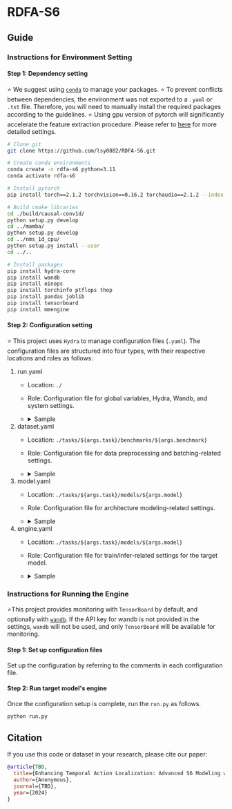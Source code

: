 # RDFA-S6

## Guide
### Instructions for Environment Setting

#### Step 1: Dependency setting
⭐ We suggest using [`conda`](https://docs.conda.io/en/latest/) to manage your packages.
⭐ To prevent conflicts between dependencies, the environment was not exported to a `.yaml` or `.txt` file. Therefore, you will need to manually install the required packages according to the guidelines.
⭐ Using gpu version of pytorch will significantly accelerate the feature extraction procedure. Please refer to [here](https://pytorch.org/get-started/locally/) for more detailed settings.
```bash
# Clone git
git clone https://github.com/lsy0882/RDFA-S6.git

# Create conda environments
conda create -n rdfa-s6 python=3.11
conda activate rdfa-s6

# Install pytorch 
pip install torch==2.1.2 torchvision==0.16.2 torchaudio==2.1.2 --index-url https://download.pytorch.org/whl/cu121

# Build cmake libraries
cd ./build/causal-conv1d/
python setup.py develop
cd ../mamba/
python setup.py develop
cd ../nms_1d_cpu/
python setup.py install --user
cd ../..

# Install packages
pip install hydra-core
pip install wandb
pip install einops
pip install torchinfo ptflops thop
pip install pandas joblib
pip install tensorboard
pip install mmengine
```

#### Step 2: Configuration setting
⭐ This project uses `Hydra` to manage configuration files (`.yaml`). The configuration files are structured into four types, with their respective locations and roles as follows:
1. run.yaml
   * Location: `./`
   * Role: Configuration file for global variables, Hydra, Wandb, and system settings.
   * <details>
     <summary>Sample</summary>

     ```yaml
     args:
         task: temporal_action_localization
         benchmark: THUMOS14 # Select one from the following options: [ActivityNet, FineAction, HACS, THUMOS14]
         model: RDFA-S6 # Choose the directory name located in tasks/${task}/models/
         mode: train # Select either "train" or "test"
         exp_name: b2_me50_ResidualSharedBiMambaBackbone_v1.19.0-10 # Enter the name of your experiment
         checkpoint: latent # Choose either "latent" or specify your weight path
         gpuid: "0" # Specify your GPU index (only a single GPU is supported)
  
     model_path: tasks/${args.task}/models/${args.model} #! Don't change
     log_path: ${model_path}/logs/${args.benchmark}/${args.exp_name}/ #! Don't change
     benchmark_path: tasks/${args.task}/benchmarks/${args.benchmark} #! Don't change
  
     engine: ${model_path}/engine #! Don't change
     dataset: ${benchmark_path}/dataset #! Don't change
     model: ${model_path}/model #! Don't change
  
     wandb:
         login:
             key: "" #! Insert your wandb personal API key
         init: # Reference: https://docs.wandb.ai/ref/python/init
             entity: "" #! Insert your wandb profile name or team name
             project: "[Project] RSMamba-TAL-Dev"
             name: ${args.benchmark}-${args.model}-${args.exp_name}
             id: ${args.benchmark}-${args.model}-${args.exp_name}
             job_type: ${args.mode}
             group: 
             tags: ["${args.benchmark}", "${args.model}"]
             notes: "RS-Mamba initial update"
             dir: ${log_path}/ #! Don't change
             resume: "auto"
             save_code: true
             reinit: false
             magic: ~
             config_exclude_keys: []
             config_include_keys: []
             anonymous:
             mode: "online"
             allow_val_change: true
             force: false
             sync_tensorboard: false
             monitor_gym: false
  
     hydra:
         run:
             dir: ${log_path}/outputs #! Don't change
         job_logging:
             level: INFO #! Don't change
         sweep:
             dir: ${log_path}/multirun #! Don't change
  
     job:
         name: ${args.exp_name} #! Don't change
         id: ${args.exp_name} #! Don't change
         num:
         config_path:
         config_name:
  
     loguru:
         handlers:
             - sink: ${log_path}/loguru.log #! Don't change
               level: DEBUG #! Don't change
               format: "{time} {level} {message}" #! Don't change
    </details>
2. dataset.yaml
   * Location: `./tasks/${args.task}/benchmarks/${args.benchmark}`
   * Role: Configuration file for data preprocessing and batching-related settings.
   * <details>
     <summary>Sample</summary>

     ```yaml
     dataset:
         bench_info:
             num_classes: 20 # Adjust the value according to the number of classes handled by the benchmark.
         anno_info:
             format:
                 file_path: "" # Insert the file path for the annotation.
         feat_info:
             format:
                 dir_path: "" # Insert the directory path where the features are located.
                 prefix: "" # Define this variable if you are using a prefix during preprocessing.
                 type: "" # Define this variable if you are using a mid-term value during preprocessing.
                 ext: "" # Define this variable if you are using an extension during preprocessing.
             meta: # Define and utilize preprocessing variables for the data.
                 feat_stride: 4
                 downsample_rate: 1
                 num_frames: 16
                 default_fps: ~
                 max_seq_len: 2304
                 trunc_thresh: 0.5
                 crop_ratio: [0.9, 1.0]
         loader: # Set up the configurations related to the dataloader.
             pin_memory: false
             num_workers: 20
             seed: 1234567891
             batch_size: 2
             max_seq_len: ${dataset.feat_info.meta.max_seq_len}
             padding_value: 0.0
             max_div_factor: 1
    </details>
3. model.yaml
   * Location: `./tasks/${args.task}/models/${args.model}`
   * Role: Configuration file for architecture modeling-related settings.
   * <details>
     <summary>Sample</summary>

     ```yaml
     model:
         backbone_info:
             name: ResidualSharedBiMambaBackbone
             ResidualSharedBiMambaBackbone:
                 EmbeddingModule:
                     input_c: 3200
                     emb_c: 512
                     kernel_size: 3
                     stride: 1
                     padding: ${floordiv:${model.backbone_info.ResidualSharedBiMambaBackbone.EmbeddingModule.kernel_size}, 2}
                     dilation: 1
                     groups: 1
                     bias: false
                     padding_mode: "zeros"
                StemModule:
                    block_n: 1
                    emb_c: ${model.backbone_info.ResidualSharedBiMambaBackbone.EmbeddingModule.emb_c}
                    kernel_size: 4
                    drop_path_rate: 0.3
                    recurrent: 4
                BranchModule:
                    block_n: 5
                    emb_c: ${model.backbone_info.ResidualSharedBiMambaBackbone.EmbeddingModule.emb_c}
                    kernel_size: 4
                    drop_path_rate: 0.3
         neck_info:
             name: FPNIdentity
             FPNIdentity:
                 in_channels: 512
                 out_channel: 512
                 with_ln: true
                 scale_factor: 2
             FPN1D:
                 in_channels: 512
                 out_channel: 512
                 with_ln: true
                 scale_factor: 2
         generator_info:
             name: PointGenerator
             PointGenerator:
                 max_seq_len: 2304
                 max_buffer_len_factor: 6.0
                 scale_factor: 2
                 fpn_levels: # TBD
                 regression_range: [[0, 4], [4, 8], [8, 16], [16, 32], [32, 64], [64, 10000]]
         head_info:
             name:
                 - PtTransformerClsHead
                 - PtTransformerRegHead
             PtTransformerClsHead:
                 input_dim: 512 # fpn_dim
                 feat_dim: 512 # head_dim
                 num_classes: 20
                 prior_prob: 0.01
                 num_layers: 3
                 kernel_size: 3
                 with_ln: true
                 empty_cls: []
             PtTransformerRegHead:
                 input_dim: 512 # fpn_dim
                 feat_dim: 512 # head_dim
                 fpn_levels: # TBD
                 num_layers: 3
                 kernel_size: 3
                 with_ln: true
    </details>
4. engine.yaml
   * Location: `./tasks/${args.task}/models/${args.model}`
   * Role: Configuration file for train/infer-related settings for the target model.
   * <details>
     <summary>Sample</summary>

     ```yaml
     engine:
         max_epochs: 50
         clip_grad_l2norm: 1.0
         print_freq: 5
         center_sample: radius
         center_sample_radius: 1.5
         init_loss_norm: 100
         init_loss_norm_momentum: 0.9
         label_smoothing: 0.0
         loss_weight: 1.0
         pre_nms_thresh: 0.001
         pre_nms_topk: 2000
         duration_thresh: 0.05
         nms_method: soft
         iou_threshold: 0.1
         min_score: 0.001
         max_seg_num: 200
         multiclass_nms: true
         nms_sigma: 0.5
         voting_thresh: 0.7
         ext_score_file:
         criterion:
             name: loss1
         optimizer: 
             name: AdamW
             SGD:
                 lr: 1.0e-4
                 momentum: 0.9
                 weight_decay: 5.0e-2
             AdamW:
                 lr: 1.0e-4
                 weight_decay: 5.0e-2
         scheduler: 
             name: LinearWarmupCosineAnnealingLR
             LinearWarmupCosineAnnealingLR:
                 T_max: ${engine.max_epochs}
                 T_warmup: 5
                 warmup_start_lr: 0.0
                 eta_min: 1e-8
             LinearWarmupMultiStepLR:
                 T_warmup: 5
                 milestones: [30, 60, 90]
                 warmup_start_lr: 0.0
                 gamma: 0.1
             CosineAnnealingLR:
                 max_epochs: ${engine.max_epochs}
                 eta_min: 0
             MultiStepLR:
                 milestone_epochs: []
                 gamma: 0.1
    </details>

### Instructions for Running the Engine
⭐This project provides monitoring with `TensorBoard` by default, and optionally with [`wandb`](https://www.wandb.com/). If the API key for wandb is not provided in the settings, `wandb` will not be used, and only `TensorBoard` will be available for monitoring.

#### Step 1: Set up configuration files
Set up the configuration by referring to the comments in each configuration file.

#### Step 2: Run target model's engine
Once the configuration setup is complete, run the `run.py` as follows.
```bash
python run.py
```

## Citation
If you use this code or dataset in your research, please cite our paper:
```bibtex
@article{TBD,
  title={Enhancing Temporal Action Localization: Advanced S6 Modeling with Recurrent Mechanism},
  author={Anonymous},
  journal={TBD},
  year={2024}
}

